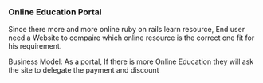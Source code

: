 ### Online Education Portal

Since there more and more online ruby on rails learn resource, End user need a Website to compaire which online resource
is the correct one fit for his requirement.

Business Model: As a portal, If there is more Online Education they will ask the site to delegate the payment and discount
